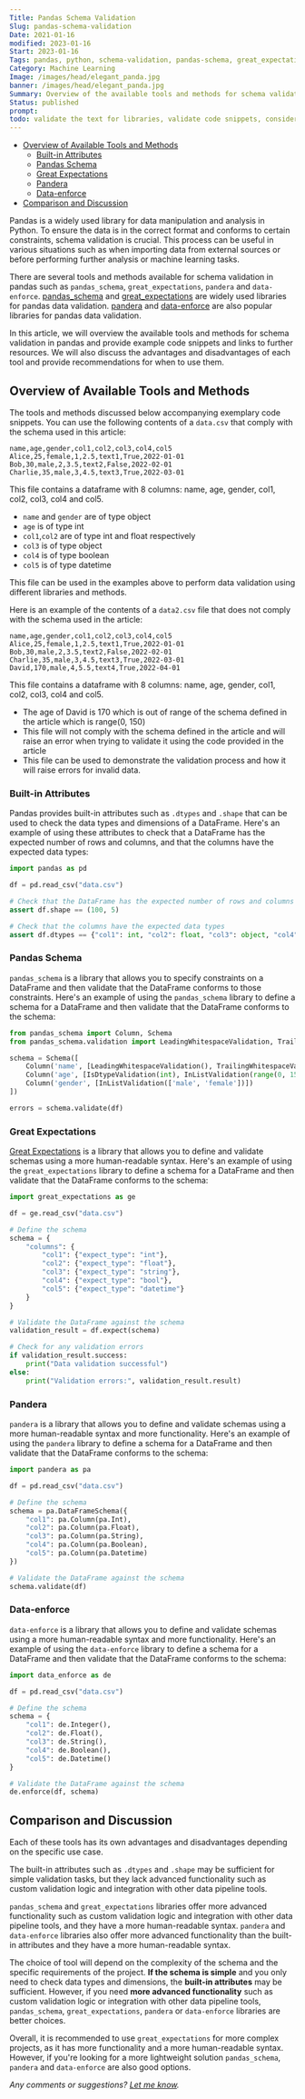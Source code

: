 ```yaml
---
Title: Pandas Schema Validation
Slug: pandas-schema-validation
Date: 2021-01-16
modified: 2023-01-16
Start: 2023-01-16
Tags: pandas, python, schema-validation, pandas-schema, great_expectations, pandera, data-enforce, data-manipulation, data-analysis, tools-for-schema-validation, methods-for-schema-validation, dataframe-validation, dtype-validation, leading-whitespace-validation, trailing-whitespace-validation, in-list-validation
Category: Machine Learning
Image: /images/head/elegant_panda.jpg
banner: /images/head/elegant_panda.jpg
Summary: Overview of the available tools and methods for schema validation in pandas, examplary code snippets and recommendation for when to use given tool.
Status: published
prompt:
todo: validate the text for libraries, validate code snippets, consider adding errors, mention decorators
---
```

<!-- MarkdownTOC levels="2,3" autolink="true" autoanchor="true" -->

- [Overview of Available Tools and Methods](#overview-of-available-tools-and-methods)
    - [Built-in Attributes](#built-in-attributes)
    - [Pandas Schema](#pandas-schema)
    - [Great Expectations](#great-expectations)
    - [Pandera](#pandera)
    - [Data-enforce](#data-enforce)
- [Comparison and Discussion](#comparison-and-discussion)

<!-- /MarkdownTOC -->

Pandas is a widely used library for data manipulation and analysis in Python. To ensure the data is in the correct format and conforms to certain constraints, schema validation is crucial. This process can be useful in various situations such as when importing data from external sources or before performing further analysis or machine learning tasks.

There are several tools and methods available for schema validation in pandas such as `pandas_schema`, `great_expectations`, `pandera` and `data-enforce`. [pandas_schema](https://github.com/multimeric/PandasSchema) and [great_expectations](https://docs.greatexpectations.io/en/latest/index.html)  are widely used libraries for pandas data validation. [pandera](https://github.com/unionai-oss/pandera)  and [data-enforce](https://github.com/CedricFR/dataenforce)  are also popular libraries for pandas data validation.

In this article, we will overview the available tools and methods for schema validation in pandas and provide example code snippets and links to further resources. We will also discuss the advantages and disadvantages of each tool and provide recommendations for when to use them.

<a id="overview-of-available-tools-and-methods"></a>
## Overview of Available Tools and Methods

The tools and methods discussed below accompanying exemplary code snippets. You can use the following contents of a `data.csv` that comply with the schema used in this article:
```
name,age,gender,col1,col2,col3,col4,col5
Alice,25,female,1,2.5,text1,True,2022-01-01
Bob,30,male,2,3.5,text2,False,2022-02-01
Charlie,35,male,3,4.5,text3,True,2022-03-01
```

This file contains a dataframe with 8 columns: name, age, gender, col1, col2, col3, col4 and col5.

-   `name` and `gender` are of type object
-   `age` is of type int
-   `col1`,`col2` are of type int and float respectively
-   `col3` is of type object
-   `col4` is of type boolean
-   `col5` is of type datetime

This file can be used in the examples above to perform data validation using different libraries and methods.

Here is an example of the contents of a `data2.csv` file that does not comply with the schema used in the article:

```
name,age,gender,col1,col2,col3,col4,col5
Alice,25,female,1,2.5,text1,True,2022-01-01
Bob,30,male,2,3.5,text2,False,2022-02-01
Charlie,35,male,3,4.5,text3,True,2022-03-01
David,170,male,4,5.5,text4,True,2022-04-01
```

This file contains a dataframe with 8 columns: name, age, gender, col1, col2, col3, col4 and col5.

-   The age of David is 170 which is out of range of the schema defined in the article which is range(0, 150)
-   This file will not comply with the schema defined in the article and will raise an error when trying to validate it using the code provided in the article
-   This file can be used to demonstrate the validation process and how it will raise errors for invalid data.

<a id="built-in-attributes"></a>
### Built-in Attributes

Pandas provides built-in attributes such as `.dtypes` and `.shape` that can be used to check the data types and dimensions of a DataFrame. Here's an example of using these attributes to check that a DataFrame has the expected number of rows and columns, and that the columns have the expected data types:

```python
import pandas as pd

df = pd.read_csv("data.csv")

# Check that the DataFrame has the expected number of rows and columns
assert df.shape == (100, 5)

# Check that the columns have the expected data types
assert df.dtypes == {"col1": int, "col2": float, "col3": object, "col4": bool, "col5": datetime}

```

<a id="pandas-schema"></a>
### Pandas Schema

`pandas_schema` is a library that allows you to specify constraints on a DataFrame and then validate that the DataFrame conforms to those constraints. Here's an example of using the `pandas_schema` library to define a schema for a DataFrame and then validate that the DataFrame conforms to the schema:

```python
from pandas_schema import Column, Schema
from pandas_schema.validation import LeadingWhitespaceValidation, TrailingWhitespaceValidation, IsDtypeValidation, InListValidation

schema = Schema([
    Column('name', [LeadingWhitespaceValidation(), TrailingWhitespaceValidation()]),
    Column('age', [IsDtypeValidation(int), InListValidation(range(0, 150))]),
    Column('gender', [InListValidation(['male', 'female'])])
])

errors = schema.validate(df)

```

<a id="great-expectations"></a>
### Great Expectations

[Great Expectations](https://docs.greatexpectations.io/docs/) is a library that allows you to define and validate schemas using a more human-readable syntax. Here's an example of using the `great_expectations` library to define a schema for a DataFrame and then validate that the DataFrame conforms to the schema:

```python
import great_expectations as ge

df = ge.read_csv("data.csv")

# Define the schema
schema = {
    "columns": {
        "col1": {"expect_type": "int"},
        "col2": {"expect_type": "float"},
        "col3": {"expect_type": "string"},
        "col4": {"expect_type": "bool"},
        "col5": {"expect_type": "datetime"}
    }
}

# Validate the DataFrame against the schema
validation_result = df.expect(schema)

# Check for any validation errors
if validation_result.success:
    print("Data validation successful")
else:
    print("Validation errors:", validation_result.result)

```

<a id="pandera"></a>
### Pandera

`pandera` is a library that allows you to define and validate schemas using a more human-readable syntax and more functionality. Here's an example of using the `pandera` library to define a schema for a DataFrame and then validate that the DataFrame conforms to the schema:

```python
import pandera as pa

df = pd.read_csv("data.csv")

# Define the schema
schema = pa.DataFrameSchema({
    "col1": pa.Column(pa.Int),
    "col2": pa.Column(pa.Float),
    "col3": pa.Column(pa.String),
    "col4": pa.Column(pa.Boolean),
    "col5": pa.Column(pa.Datetime)
})

# Validate the DataFrame against the schema
schema.validate(df)

```

<a id="data-enforce"></a>
### Data-enforce

`data-enforce` is a library that allows you to define and validate schemas using a more human-readable syntax and more functionality. Here's an example of using the `data-enforce` library to define a schema for a DataFrame and then validate that the DataFrame conforms to the schema:

```python
import data_enforce as de

df = pd.read_csv("data.csv")

# Define the schema
schema = {
    "col1": de.Integer(),
    "col2": de.Float(),
    "col3": de.String(),
    "col4": de.Boolean(),
    "col5": de.Datetime()
}

# Validate the DataFrame against the schema
de.enforce(df, schema)
```

<a id="comparison-and-discussion"></a>
## Comparison and Discussion

Each of these tools has its own advantages and disadvantages depending on the specific use case.

The built-in attributes such as `.dtypes` and `.shape` may be sufficient for simple validation tasks, but they lack advanced functionality such as custom validation logic and integration with other data pipeline tools.

`pandas_schema` and `great_expectations` libraries offer more advanced functionality such as custom validation logic and integration with other data pipeline tools, and they have a more human-readable syntax. `pandera` and `data-enforce` libraries also offer more advanced functionality than the built-in attributes and they have a more human-readable syntax.

The choice of tool will depend on the complexity of the schema and the specific requirements of the project. **If the schema is simple** and you only need to check data types and dimensions, the **built-in attributes** may be sufficient. However, if you need **more advanced functionality** such as custom validation logic or integration with other data pipeline tools, `pandas_schema`, `great_expectations`, `pandera` or `data-enforce` libraries are better choices.

Overall, it is recommended to use `great_expectations` for more complex projects, as it has more functionality and a more human-readable syntax. However, if you're looking for a more lightweight solution `pandas_schema`, `pandera` and `data-enforce` are also good options.

*Any comments or suggestions? [Let me know](mailto:ksafjan@gmail.com?subject=Blog+post).*
